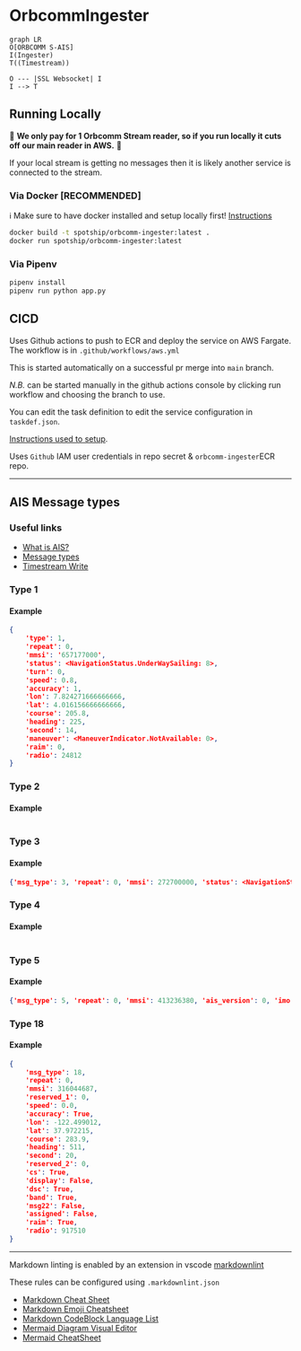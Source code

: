 # OrbcommIngester

```mermaid
graph LR
O[ORBCOMM S-AIS]
I(Ingester)
T((Timestream))

O --- |SSL Websocket| I
I --> T
```

## Running Locally

🚨 **We only pay for 1 Orbcomm Stream reader, so if you run locally it cuts off our main reader in AWS.** 🚨

If your local stream is getting no messages then it is likely another service is connected to the stream.

### Via Docker [RECOMMENDED]

ℹ️ Make sure to have docker installed and setup locally first! [Instructions](https://www.docker.com/get-started/)

```sh
docker build -t spotship/orbcomm-ingester:latest .
docker run spotship/orbcomm-ingester:latest
```

### Via Pipenv

```sh
pipenv install
pipenv run python app.py
```

## CICD

Uses Github actions to push to ECR and deploy the service on AWS Fargate. The workflow is in `.github/workflows/aws.yml`

This is started automatically on a successful pr merge into `main` branch.

_N.B._ can be started manually in the github actions console by clicking run workflow and choosing the branch to use.

You can edit the task definition to edit the service configuration in `taskdef.json`.

[Instructions used to setup](https://www.awstutorials.cloud/post/tutorials/ecs-deploy-github-actions/).

Uses `Github` IAM user credentials in repo secret & `orbcomm-ingester`ECR repo.

---

## AIS Message types

### Useful links

- [What is AIS?](https://www.marineinsight.com/marine-navigation/automatic-identification-system-ais-integrating-and-identifying-marine-communication-channels/)
- [Message types](https://arundaleais.github.io/docs/ais/ais_message_types.html)
- [Timestream Write](https://boto3.amazonaws.com/v1/documentation/api/latest/reference/services/timestream-write.html)

### Type 1

#### Example

```json
{
    'type': 1,
    'repeat': 0,
    'mmsi': '657177000',
    'status': <NavigationStatus.UnderWaySailing: 8>,
    'turn': 0,
    'speed': 0.8,
    'accuracy': 1,
    'lon': 7.824271666666666,
    'lat': 4.016156666666666,
    'course': 205.8,
    'heading': 225,
    'second': 14,
    'maneuver': <ManeuverIndicator.NotAvailable: 0>,
    'raim': 0,
    'radio': 24812
}
```

### Type 2

#### Example

```json

```

### Type 3

#### Example

```json
{'msg_type': 3, 'repeat': 0, 'mmsi': 272700000, 'status': <NavigationStatus.Moored: 5>, 'turn': 0.0, 'speed': 0.0, 'accuracy': True, 'lon': 31.021412, 'lat': 46.602015, 'course': 302.6, 'heading': 68, 'second': 56, 'maneuver': 3, 'spare_1': b'\xc0', 'raim': True, 'radio': 58380}
```

### Type 4

#### Example

```json

```

### Type 5

#### Example

```json
{'msg_type': 5, 'repeat': 0, 'mmsi': 413236380, 'ais_version': 0, 'imo': 0, 'callsign': '0', 'shipname': 'FENG CHUAN 68', 'ship_type': 70, 'to_bow': 45, 'to_stern': 12, 'to_port': 6, 'to_starboard': 4, 'epfd': 0, 'month': 12, 'day': 4, 'hour': 9, 'minute': 0, 'draught': 1.9, 'destination': 'FUZHOU', 'dte': True}
```

### Type 18

#### Example

```json
{
    'msg_type': 18,
    'repeat': 0,
    'mmsi': 316044687,
    'reserved_1': 0,
    'speed': 0.0,
    'accuracy': True,
    'lon': -122.499012,
    'lat': 37.972215,
    'course': 283.9,
    'heading': 511,
    'second': 20,
    'reserved_2': 0,
    'cs': True,
    'display': False,
    'dsc': True,
    'band': True,
    'msg22': False,
    'assigned': False,
    'raim': True,
    'radio': 917510
}
```

---

Markdown linting is enabled by an extension in vscode [markdownlint](https://marketplace.visualstudio.com/items?itemName=DavidAnson.vscode-markdownlint)

These rules can be configured using `.markdownlint.json`

- [Markdown Cheat Sheet](https://github.com/adam-p/markdown-here/wiki/Markdown-Cheatsheet)
- [Markdown Emoji Cheatsheet](https://gist.github.com/rxaviers/7360908)
- [Markdown CodeBlock Language List](https://github.com/github/linguist/blob/master/lib/linguist/languages.yml)
- [Mermaid Diagram Visual Editor](https://mermaid.live)
- [Mermaid CheatSheet](https://jojozhuang.github.io/tutorial/mermaid-cheat-sheet/)
